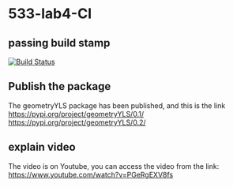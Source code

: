 # 533-lab4-CI


## passing build stamp

[![Build Status](https://app.travis-ci.com/Aliceburg/533-lab4-CI.svg?branch=main)](https://app.travis-ci.com/Aliceburg/533-lab4-CI)

## Publish the package

The geometryYLS package has been published, and this is the link https://pypi.org/project/geometryYLS/0.1/
https://pypi.org/project/geometryYLS/0.2/


## explain video

The video is on Youtube, you can access the video from the link: https://www.youtube.com/watch?v=PGeRgEXV8fs
